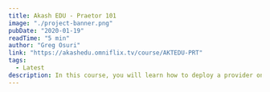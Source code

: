 ```yaml
---
title: Akash EDU - Praetor 101
image: "./project-banner.png"
pubDate: "2020-01-19"
readTime: "5 min"
author: "Greg Osuri"
link: "https://akashedu.omniflix.tv/course/AKTEDU-PRT"
tags:
  - Latest
description: In this course, you will learn how to deploy a provider onto Akash Network using Praetor app — a simple, point and click provider deployment tool.
---
```

